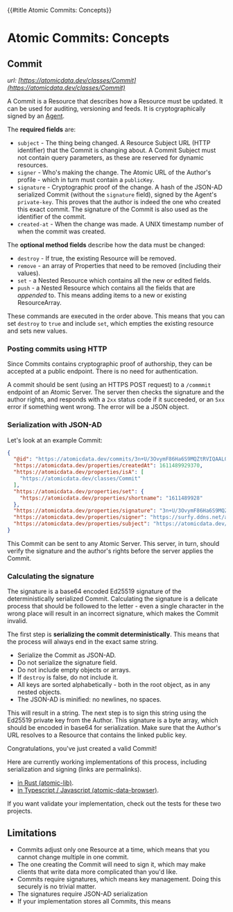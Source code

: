 {{#title Atomic Commits: Concepts}}
# Atomic Commits: Concepts

## Commit

_url: [https://atomicdata.dev/classes/Commit](https://atomicdata.dev/classes/Commit)_

A Commit is a Resource that describes how a Resource must be updated.
It can be used for auditing, versioning and feeds.
It is cryptographically signed by an [Agent](https://atomicdata.dev/classes/Agent).

The **required fields** are:

- `subject` - The thing being changed. A Resource Subject URL (HTTP identifier) that the Commit is changing about. A Commit Subject must not contain query parameters, as these are reserved for dynamic resources.
- `signer` - Who's making the change. The Atomic URL of the Author's profile - which in turn must contain a `publicKey`.
- `signature` - Cryptographic proof of the change. A hash of the JSON-AD serialized Commit (without the `signature` field), signed by the Agent's `private-key`. This proves that the author is indeed the one who created this exact commit. The signature of the Commit is also used as the identifier of the commit.
- `created-at` - When the change was made. A UNIX timestamp number of when the commit was created.

The **optional method fields** describe how the data must be changed:

- `destroy` - If true, the existing Resource will be removed.
- `remove` - an array of Properties that need to be removed (including their values).
- `set` - a Nested Resource which contains all the new or edited fields.
- `push` - a Nested Resource which contains all the fields that are _appended_ to. This means adding items to a new or existing ResourceArray.

These commands are executed in the order above.
This means that you can set `destroy` to `true` and include `set`, which empties the existing resource and sets new values.

### Posting commits using HTTP

Since Commits contains cryptographic proof of authorship, they can be accepted at a public endpoint.
There is no need for authentication.

A commit should be sent (using an HTTPS POST request) to a `/commmit` endpoint of an Atomic Server.
The server then checks the signature and the author rights, and responds with a `2xx` status code if it succeeded, or an `5xx` error if something went wrong.
The error will be a JSON object.

### Serialization with JSON-AD

Let's look at an example Commit:

```json
{
  "@id": "https://atomicdata.dev/commits/3n+U/3OvymF86Ha6S9MQZtRVIQAAL0rv9ZQpjViht4emjnqKxj4wByiO9RhfL+qwoxTg0FMwKQsNg6d0QU7pAw==",
  "https://atomicdata.dev/properties/createdAt": 1611489929370,
  "https://atomicdata.dev/properties/isA": [
    "https://atomicdata.dev/classes/Commit"
  ],
  "https://atomicdata.dev/properties/set": {
    "https://atomicdata.dev/properties/shortname": "1611489928"
  },
  "https://atomicdata.dev/properties/signature": "3n+U/3OvymF86Ha6S9MQZtRVIQAAL0rv9ZQpjViht4emjnqKxj4wByiO9RhfL+qwoxTg0FMwKQsNg6d0QU7pAw==",
  "https://atomicdata.dev/properties/signer": "https://surfy.ddns.net/agents/9YCs7htDdF4yBAiA4HuHgjsafg+xZIrtZNELz4msCmc=",
  "https://atomicdata.dev/properties/subject": "https://atomicdata.dev/test"
}
```

This Commit can be sent to any Atomic Server.
This server, in turn, should verify the signature and the author's rights before the server applies the Commit.

### Calculating the signature

The signature is a base64 encoded Ed25519 signature of the deterministically serialized Commit.
Calculating the signature is a delicate process that should be followed to the letter - even a single character in the wrong place will result in an incorrect signature, which makes the Commit invalid.

The first step is **serializing the commit deterministically**.
This means that the process will always end in the exact same string.

- Serialize the Commit as JSON-AD.
- Do not serialize the signature field.
- Do not include empty objects or arrays.
- If `destroy` is false, do not include it.
- All keys are sorted alphabetically - both in the root object, as in any nested objects.
- The JSON-AD is minified: no newlines, no spaces.

This will result in a string.
The next step is to sign this string using the Ed25519 private key from the Author.
This signature is a byte array, which should be encoded in base64 for serialization.
Make sure that the Author's URL resolves to a Resource that contains the linked public key.

Congratulations, you've just created a valid Commit!

Here are currently working implementations of this process, including serialization and signing (links are permalinks).

- [in Rust (atomic-lib)](https://github.com/joepio/atomic/blob/ceb88c1ae58811f2a9e6bacb7eaa39a2a7aa1513/lib/src/commit.rs#L81).
- [in Typescript / Javascript (atomic-data-browser)](https://github.com/joepio/atomic-data-browser/blob/fc899bb2cf54bdff593ee6b4debf52e20a85619e/src/atomic-lib/commit.ts#L51).

If you want validate your implementation, check out the tests for these two projects.

## Limitations

- Commits adjust only one Resource at a time, which means that you cannot change multiple in one commit.
- The one creating the Commit will need to sign it, which may make clients that write data more complicated than you'd like.
- Commits require signatures, which means key management. Doing this securely is no trivial matter.
- The signatures require JSON-AD serialization
- If your implementation stores all Commits, this means
